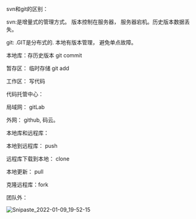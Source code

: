 svn和git的区别：

svn:是增量式的管理方式。 版本控制在服务器， 服务器宕机。历史版本数据丢失。 

git: .GIT是分布式的. 本地有版本管理， 避免单点故障。 



本地库：存历史版本  git commit

暂存区： 临时存储  git add 

工作区： 写代码



代码托管中心：

局域网： gitLab

外网： github, 码云。

本地库和远程库：

本地到远程库： push 

远程库下载到本地： clone

本地更新： pull

克隆远程库：fork  

团队外：

![Snipaste_2022-01-09_19-52-15](E:\github\gitLearn\Image\Snipaste_2022-01-09_19-52-15.png)

